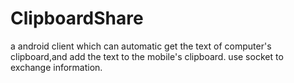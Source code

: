 # ClipboardShare

a android client which can automatic get the text of computer's clipboard,and add the text to the mobile's clipboard.
use socket to exchange information.
